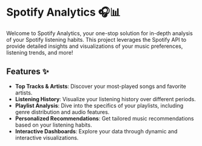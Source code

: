 # Spotify Analytics 🎧📊
Welcome to Spotify Analytics, your one-stop solution for in-depth analysis of your Spotify listening habits. This project leverages the Spotify API to provide detailed insights and visualizations of your music preferences, listening trends, and more!

## Features ✨
- **Top Tracks & Artists**: Discover your most-played songs and favorite artists.
- **Listening History**: Visualize your listening history over different periods.
- **Playlist Analysis**: Dive into the specifics of your playlists, including genre distribution and audio features.
- **Personalized Recommendations**: Get tailored music recommendations based on your listening habits.
- **Interactive Dashboards**: Explore your data through dynamic and interactive visualizations.
